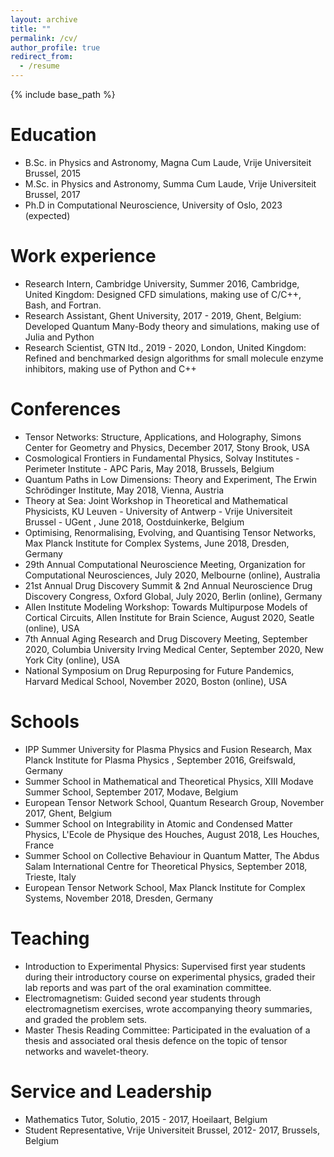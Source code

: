 ```yaml
---
layout: archive
title: ""
permalink: /cv/
author_profile: true
redirect_from:
  - /resume
---
```


{% include base_path %}
  
Education
======
* B.Sc. in Physics and Astronomy, Magna Cum Laude, Vrije Universiteit Brussel, 2015
* M.Sc. in Physics and Astronomy, Summa Cum Laude, Vrije Universiteit Brussel, 2017
* Ph.D in Computational Neuroscience, University of Oslo, 2023 (expected)

Work experience
======
* Research Intern, Cambridge University, Summer 2016, Cambridge, United Kingdom: Designed CFD simulations, making use of C/C++, Bash, and Fortran.
* Research Assistant, Ghent University, 2017 - 2019, Ghent, Belgium: Developed Quantum Many-Body theory and simulations, making use of Julia and Python
* Research Scientist, GTN ltd., 2019 - 2020, London, United Kingdom: Refined and benchmarked design algorithms for small molecule enzyme inhibitors, making use of Python and C++

Conferences
======
* Tensor Networks: Structure, Applications, and Holography, Simons Center for Geometry and Physics, December 2017, Stony Brook, USA
* Cosmological Frontiers in Fundamental Physics, Solvay Institutes - Perimeter Institute - APC Paris, May 2018, Brussels, Belgium
* Quantum Paths in Low Dimensions: Theory and Experiment, The Erwin Schrödinger Institute, May 2018, Vienna, Austria
* Theory at Sea: Joint Workshop in Theoretical and Mathematical Physicists, KU Leuven - University of Antwerp - Vrije Universiteit Brussel - UGent , June 2018, Oostduinkerke, Belgium
* Optimising, Renormalising, Evolving, and Quantising Tensor Networks, Max Planck Institute for Complex Systems, June 2018, Dresden, Germany
* 29th Annual Computational Neuroscience Meeting, Organization for Computational Neurosciences, July 2020, Melbourne (online), Australia
* 21st Annual Drug Discovery Summit & 2nd Annual Neuroscience Drug Discovery Congress, Oxford Global, July 2020, Berlin (online), Germany
* Allen Institute Modeling Workshop: Towards Multipurpose Models of Cortical Circuits, Allen Institute for Brain Science, August 2020, Seatle (online), USA
* 7th Annual Aging Research and Drug Discovery Meeting, September 2020, Columbia University Irving Medical Center, September 2020, New York City (online), USA
* National Symposium on Drug Repurposing for Future Pandemics, Harvard Medical School, November 2020, Boston (online), USA

Schools
======
* IPP Summer University for Plasma Physics and Fusion Research, Max Planck Institute for Plasma Physics , September 2016, Greifswald, Germany
* Summer School in Mathematical and Theoretical Physics, XIII Modave Summer School, September 2017, Modave, Belgium
* European Tensor Network School, Quantum Research Group, November 2017, Ghent, Belgium
* Summer School on Integrability in Atomic and Condensed Matter Physics, L'Ecole de Physique des Houches, August 2018, Les Houches, France
* Summer School on Collective Behaviour in Quantum Matter, The Abdus Salam International Centre for Theoretical Physics, September 2018, Trieste, Italy
* European Tensor Network School, Max Planck Institute for Complex Systems, November 2018, Dresden, Germany

Teaching
======
* Introduction to Experimental Physics: Supervised first year students during their introductory course on experimental physics, graded their lab reports and was part of the oral examination committee. 
* Electromagnetism: Guided second year students through electromagnetism exercises, wrote accompanying theory summaries, and graded the problem sets. 
* Master Thesis Reading Committee: Participated in the evaluation of a thesis and associated oral thesis defence  on the topic of tensor networks and wavelet-theory. 

Service and Leadership
======
* Mathematics Tutor, Solutio, 2015 - 2017, Hoeilaart, Belgium
* Student Representative, Vrije Universiteit Brussel, 2012- 2017, Brussels, Belgium
